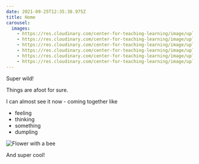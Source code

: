 ```yaml
---
date: 2021-09-25T12:35:38.975Z
title: Home
carousel:
  images:
    - https://res.cloudinary.com/center-for-teaching-learning/image/upload/v1635078507/437097C4-63C2-4451-9091-FDCF8A4E7981_ppvhfn.jpg
    - https://res.cloudinary.com/center-for-teaching-learning/image/upload/v1635078477/0060F510-4151-410B-9B36-76185C78A6DF_mknxtr.jpg
    - https://res.cloudinary.com/center-for-teaching-learning/image/upload/v1635078817/412AF92F-B7B9-4DF0-A600-624321EBBE5A_afo8rj.jpg
    - https://res.cloudinary.com/center-for-teaching-learning/image/upload/v1635088626/200114_untitledshoot_DSC_3566_ykf1la.jpg
    - https://res.cloudinary.com/center-for-teaching-learning/image/upload/v1635088623/200114_untitledshoot_DSC_3868_vbltj7.jpg
    - https://res.cloudinary.com/center-for-teaching-learning/image/upload/v1635088620/200114_untitledshoot_DSC_3838_sbrwp1.jpg
---
```

Super wild!

Things are afoot for sure.

I can almost see it now - coming together like

* feeling
* thinking
* something
* dumpling

![Flower with a bee](https://res.cloudinary.com/center-for-teaching-learning/image/upload/v1634688967/sample.jpg "Flower with a bee")

And super cool!